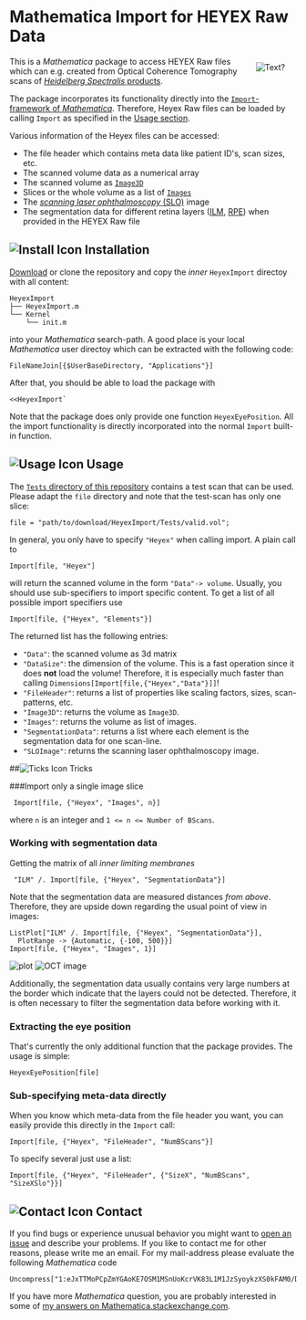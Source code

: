 Mathematica Import for HEYEX Raw Data
=======================
<img src="http://i.imgur.com/SL2U0qU.png" align="right" vspace="10" hspace="20" alt="Text?">


This is a *Mathematica* package to access HEYEX Raw files which can e.g. created from Optical Coherence Tomography scans of [*Heidelberg Spectralis* products](http://www.heidelbergengineering.com/us/products/spectralis-models/).

The package incorporates its functionality directly into the [`Import`-framework of *Mathematica*](http://reference.wolfram.com/language/ref/Import.html). Therefore, Heyex Raw files can be loaded by calling `Import` as specified in the [Usage section](#Usage).

Various information of the Heyex files can be accessed:

- The file header which contains meta data like patient ID's, scan sizes, etc.
- The scanned volume data as a numerical array
- The scanned volume as [`Image3D`](http://reference.wolfram.com/language/ref/Image3D.html)
- Slices or the whole volume as a list of [`Images`](http://reference.wolfram.com/language/ref/Image.html)
- The [*scanning laser ophthalmoscopy* (SLO)](http://en.wikipedia.org/wiki/Scanning_laser_ophthalmoscopy) image
- The segmentation data for different retina layers ([ILM][ilm], [RPE](rpe)) when provided in the HEYEX Raw file

[ilm]: http://en.wikipedia.org/wiki/Inner_limiting_membrane
[rpe]: http://en.wikipedia.org/wiki/Retinal_pigment_epithelium

## ![Install Icon](http://i.imgur.com/ayLRwo3.png) Installation

[Download](https://github.com/halirutan/HeyexImport/archive/master.zip) or clone the repository and copy the *inner* `HeyexImport` directoy with all content:

    HeyexImport
    ├── HeyexImport.m
    └── Kernel
        └── init.m

into your *Mathematica* search-path. A good place is your local *Mathematica* user directoy which can be extracted with the following code:

    FileNameJoin[{$UserBaseDirectory, "Applications"}]

After that, you should be able to load the package with

    <<HeyexImport`

Note that the package does only provide one function `HeyexEyePosition`. All the import functionality is directly incorporated into the normal `Import` built-in function.

## ![Usage Icon](http://i.imgur.com/iZbiTUl.png) Usage

The [`Tests` directory of this repository](https://github.com/halirutan/HeyexImport/tree/master/Tests) contains a test scan that can be used.
Please adapt the `file` directory and note that the test-scan has only one slice:

    file = "path/to/download/HeyexImport/Tests/valid.vol";

In general, you only have to specify `"Heyex"` when calling import. A plain call to

    Import[file, "Heyex"]

will return the scanned volume in the form `"Data"-> volume`. Usually, you should use sub-specifiers to import specific content.
To get a list of all possible import specifiers use

    Import[file, {"Heyex", "Elements"}]

The returned list has the following entries:

- `"Data"`: the scanned volume as 3d matrix
- `"DataSize"`: the dimension of the volume. This is a fast operation since it does **not** load the volume! Therefore, it is especially
much faster than calling `Dimensions[Import[file,{"Heyex","Data"}]]`!
- `"FileHeader"`: returns a list of properties like scaling factors, sizes, scan-patterns, etc.
- `"Image3D"`: returns the volume as `Image3D`.
- `"Images"`: returns the volume as list of images.
- `"SegmentationData"`: returns a list where each element is the segmentation data for one scan-line.
- `"SLOImage"`: returns the scanning laser ophthalmoscopy image.



##![Ticks Icon](http://i.imgur.com/pyo372r.png) Tricks

###Import only a single image slice

     Import[file, {"Heyex", "Images", n}]

where `n` is an integer and `1 <= n <= Number of BScans`.

### Working with segmentation data

Getting the matrix of all *inner limiting membranes*

     "ILM" /. Import[file, {"Heyex", "SegmentationData"}]

Note that the segmentation data are measured distances *from above*. Therefore, they are upside down regarding the usual point of view in images:

    ListPlot["ILM" /. Import[file, {"Heyex", "SegmentationData"}],
      PlotRange -> {Automatic, {-100, 500}}]
    Import[file, {"Heyex", "Images", 1}]

![plot](http://i.stack.imgur.com/ZS1oL.png) ![OCT image](http://i.stack.imgur.com/3WBho.png)

Additionally, the segmentation data usually contains very large numbers at the border which indicate that the layers could not be detected.
Therefore, it is often necessary to filter the segmentation data before working with it.

### Extracting the eye position

That's currently the only additional function that the package provides. The usage is simple:

    HeyexEyePosition[file]

### Sub-specifying meta-data directly

When you know which meta-data from the file header you want, you can easily provide this directly in the `Import` call:

    Import[file, {"Heyex", "FileHeader", "NumBScans"}]

To specify several just use a list:

    Import[file, {"Heyex", "FileHeader", {"SizeX", "NumBScans", "SizeXSlo"}}]

## ![Contact Icon](http://i.imgur.com/f15dshA.png) Contact

If you find bugs or experience unusual behavior you might want to [open an issue](https://github.com/halirutan/HeyexImport/issues) and describe your problems. If you like to contact me for other reasons, please write me an email. For my mail-address please evaluate the following *Mathematica* code

    Uncompress["1:eJxTTMoPCpZmYGAoKE7OSM1MSnUoKcrVK83L1M1JzSyoykzXS0kFAM0/DBs="]

If you have more *Mathematica* question, you are probably interested in some of [my answers on Mathematica.stackexchange.com](http://mathematica.stackexchange.com/users/187/halirutan?tab=answers&sort=votes).
